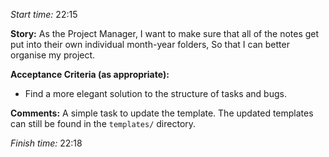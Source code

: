 
*Start time:* 22:15

**Story:** 
As the Project Manager, I want to make sure that all of the notes get put into their own individual month-year folders,
So that I can better organise my project.

**Acceptance Criteria (as appropriate):**
- Find a more elegant solution to the structure of tasks and bugs.

**Comments:** 
A simple task to update the template. The updated templates can still be found in the `templates/` directory.

*Finish time:* 22:18
